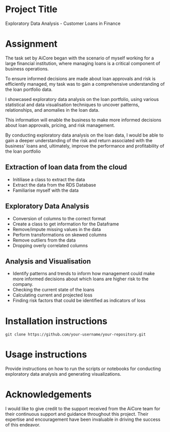 # Project Title
Exploratory Data Analysis - Customer Loans in Finance

# Assignment
The task set by AiCore began with the scenario of myself working for a large financial institution, where managing loans is a critical component of business operations.

To ensure informed decisions are made about loan approvals and risk is efficiently managed, my task was to gain a comprehensive understanding of the loan portfolio data.

I showcased exploratory data analysis on the loan portfolio, using various statistical and data visualisation techniques to uncover patterns, relationships, and anomalies in the loan data.

This information will enable the business to make more informed decisions about loan approvals, pricing, and risk management.

By conducting exploratory data analysis on the loan data, I would be able to gain a deeper understanding of the risk and return associated with the business' loans and, ultimately, improve the performance and profitability of the loan portfolio

## Extraction of loan data from the cloud
- Initiliase a class to extract the data
- Extract the data from the RDS Database
- Familiarise myself with the data

## Exploratory Data Analysis
- Conversion of columns to the correct format
- Create a class to get information for the Dataframe
- Remove/impute missing values in the data
- Perform transformations on skewed columns
- Remove outliers from the data
- Dropping overly correlated columns

## Analysis and Visualisation
- Identify patterns and trends to inform how management could make more informed decisions about which loans are higher risk to the company.
- Checking the current state of the loans
- Calculating current and projected loss
- Finding risk factors that could be identified as indicators of loss

# Installation instructions
```git clone https://github.com/your-username/your-repository.git```

# Usage instructions
Provide instructions on how to run the scripts or notebooks for conducting exploratory data analysis and generating visualizations.

# Acknowledgements
I would like to give credit to the support received from the AiCore team for their continuous support and guidance throughout this project. Their expertise and encouragement have been invaluable in driving the success of this endeavor.
